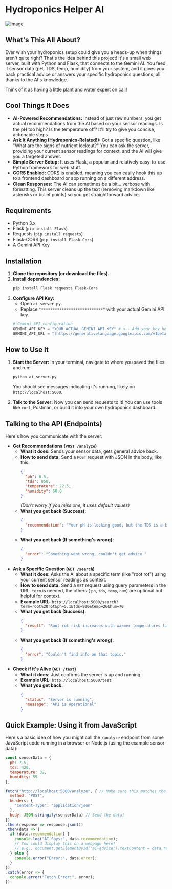 # Hydroponics Helper AI
![image](https://github.com/user-attachments/assets/71daab48-fbf1-4abe-9164-9b46ff033e1d)

## What's This All About?

Ever wish your hydroponics setup could give you a heads-up when things aren't quite right? That's the idea behind this project! It's a small web server, built with Python and Flask, that connects to the Gemini AI. You feed it sensor data (pH, TDS, temp, humidity) from your system, and it gives you back practical advice or answers your specific hydroponics questions, all thanks to the AI's knowledge.

Think of it as having a little plant and water expert on call!



## Cool Things It Does

* **AI-Powered Recommendations:** Instead of just raw numbers, you get actual recommendations from the AI based on your sensor readings. Is the pH too high? Is the temperature off? It'll try to give you concise, actionable steps.
* **Ask It Anything (Hydroponics-Related!):** Got a specific question, like "What are the signs of nutrient lockout?" You can ask the server, providing your current sensor readings for context, and the AI will give you a targeted answer.
* **Simple Server Setup:** It uses Flask, a popular and relatively easy-to-use Python framework for web stuff.
* **CORS Enabled:** CORS is enabled, meaning you can easily hook this up to a frontend dashboard or app running on a different address.
* **Clean Responses:** The AI can sometimes be a bit... verbose with formatting. This server cleans up the text (removing markdown like asterisks or bullet points) so you get straightforward advice.

## Requirements
* Python 3.x
* Flask (`pip install Flask`)
* Requests (`pip install requests`)
* Flask-CORS (`pip install Flask-Cors`)
* A Gemini API Key


## Installation

1.  **Clone the repository (or download the files).**
2.  **Install dependencies:**
    ```bash
    pip install Flask requests Flask-Cors
    ```
3.  **Configure API Key:**
    * Open `ai_server.py`.
    * Replace `"***************************"` with your actual Gemini API key.
    ```python
    # Gemini API configuration
    GEMINI_API_KEY = "YOUR_ACTUAL_GEMINI_API_KEY" # <-- Add your key here
    GEMINI_API_URL = "[https://generativelanguage.googleapis.com/v1beta/models/gemini-2.0-flash:generateContent](https://generativelanguage.googleapis.com/v1beta/models/gemini-2.0-flash:generateContent)"
    ```

## How to Use It

1.  **Start the Server:** In your terminal, navigate to where you saved the files and run:
    ```bash
    python ai_server.py
    ```
    You should see messages indicating it's running, likely on `http://localhost:5000`.

2.  **Talk to the Server:** Now you can send requests to it! You can use tools like `curl`, Postman, or build it into your own hydroponics dashboard.

## Talking to the API (Endpoints)

Here's how you communicate with the server:

* **Get Recommendations (`POST /analyze`)**
    * **What it does:** Sends your sensor data, gets general advice back.
    * **How to send data:** Send a `POST` request with JSON in the body, like this:
        ```json
        {
          "ph": 6.5,
          "tds": 850,
          "temperature": 22.5,
          "humidity": 60.0
        }
        ```
        *(Don't worry if you miss one, it uses default values)*
    * **What you get back (Success):**
        ```json
        {
          "recommendation": "Your pH is looking good, but the TDS is a bit high for lettuce. Consider diluting your nutrient solution slightly."
        }
        ```
    * **What you get back (If something's wrong):**
        ```json
        {
          "error": "Something went wrong, couldn't get advice."
        }
        ```
* **Ask a Specific Question (`GET /search`)**
    * **What it does:** Asks the AI about a specific term (like "root rot") using your current sensor readings as context.
    * **How to send data:** Send a `GET` request using query parameters in the URL. `term` is needed, the others ( `ph`, `tds`, `temp`, `hum`) are optional but helpful for context.
    * **Example URL:**
        `http://localhost:5000/search?term=root%20rot&ph=5.1&tds=900&temp=26&hum=70`
    * **What you get back (Success):**
        ```json
        {
          "result": "Root rot risk increases with warmer temperatures like 26°C and lower pH (5.1). Ensure good aeration in your reservoir..."
        }
        ```
    * **What you get back (If something's wrong):**
        ```json
        {
          "error": "Couldn't find info on that topic."
        }
        ```
* **Check if it's Alive (`GET /test`)**
    * **What it does:** Just confirms the server is up and running.
    * **Example URL:** `http://localhost:5000/test`
    * **What you get back:**
        ```json
        {
          "status": "Server is running",
          "message": "API is operational"
        }
        ```
       

## Quick Example: Using it from JavaScript

Here's a basic idea of how you might call the `/analyze` endpoint from some JavaScript code running in a browser or Node.js (using the example sensor data):

```javascript
const sensorData = {
  ph: 7.5,
  tds: 420,
  temperature: 32,
  humidity: 55
};

fetch("http://localhost:5000/analyze", { // Make sure this matches the running server endpoint!
  method: "POST",
  headers: {
    "Content-Type": "application/json"
  },
  body: JSON.stringify(sensorData) // Send the data!
})
.then(response => response.json())
.then(data => {
  if (data.recommendation) {
    console.log("AI Says:", data.recommendation);
    // You could display this on a webpage here!
    // e.g., document.getElementById('ai-advice').textContent = data.recommendation;
  } else {
    console.error("Error:", data.error);
  }
})
.catch(error => {
  console.error("Fetch Error:", error);
});
